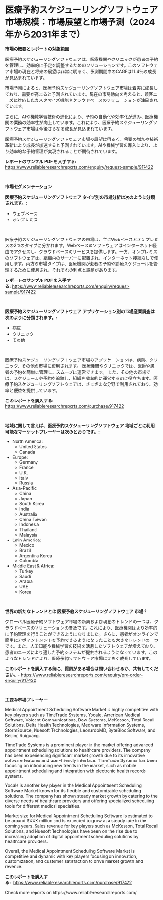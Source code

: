 <p><h1>医療予約スケジューリングソフトウェア市場規模：市場展望と市場予測（2024年から2031年まで）</h1></p><p><strong>市場の概要とレポートの対象範囲</strong></p>
<p><p>医療予約スケジューリングソフトウェアは、医療機関やクリニックが患者の予約を管理し、効率的に予定を調整するためのソリューションです。このソフトウェア市場の現在と将来の展望は非常に明るく、予測期間中のCAGRは11.4％の成長が見込まれています。</p><p>市場予測によると、医療予約スケジューリングソフトウェア市場は着実に成長しており、需要が高まると予測されています。現在の市場動向を考えると、顧客ニーズに対応したカスタマイズ機能やクラウドベースのソリューションが注目されています。</p><p>さらに、AIや機械学習技術の進化により、予約の自動化や効率化が進み、医療機関の業務の効率性が向上しています。これにより、医療予約スケジューリングソフトウェア市場は今後さらなる成長が見込まれています。</p><p>医療予約スケジューリングソフトウェア市場の展望は明るく、需要の増加や技術革新により成長が加速すると予測されています。AIや機械学習の導入により、より効率的な予約管理が実現されることが期待されています。</p></p>
<p><strong>レポートのサンプル PDF を入手する:</strong> <a href="https://www.reliableresearchreports.com/enquiry/request-sample/917422">https://www.reliableresearchreports.com/enquiry/request-sample/917422</a></p>
<p>&nbsp;</p>
<p><strong>市場セグメンテーション</strong></p>
<p><strong>医療予約スケジューリングソフトウェア タイプ別の市場分析は次のように分類されます。:</strong></p>
<p><ul><li>ウェブベース</li><li>オンプレミス</li></ul></p>
<p>&nbsp;</p>
<p><p>医療予約スケジューリングソフトウェアの市場は、主にWebベースとオンプレミスの2つのタイプに分かれます。Webベースのソフトウェアはインターネット経由でアクセスし、クラウドベースのサービスを提供します。一方、オンプレミスのソフトウェアは、組織内のサーバーに配置され、インターネット接続なしで使用します。両方の市場タイプは、医療機関が患者の予約や診療スケジュールを管理するために使用され、それぞれの利点と課題があります。</p></p>
<p><strong>レポートのサンプル PDF を入手する:</strong>&nbsp;<a href="https://www.reliableresearchreports.com/enquiry/request-sample/917422">https://www.reliableresearchreports.com/enquiry/request-sample/917422</a></p>
<p>&nbsp;</p>
<p><strong> 医療予約スケジューリングソフトウェア アプリケーション別の市場産業調査は次のように分類されます。:</strong></p>
<p><ul><li>病院</li><li>クリニック</li><li>その他</li></ul></p>
<p>&nbsp;</p>
<p><p>医療予約スケジューリングソフトウェア市場のアプリケーションは、病院、クリニック、その他の市場に使用されます。 医療機関やクリニックでは、医師や患者の予約を簡単に管理し、スムーズに運営できます。 また、その他の市場では、スケジュールや予約を追跡し、組織を効率的に運営するのに役立ちます。医療予約スケジューリングソフトウェアは、さまざまな分野で利用されており、効率と便益を提供しています。</p></p>
<p><strong>このレポートを購入する:</strong>&nbsp; <a href="https://www.reliableresearchreports.com/purchase/917422">https://www.reliableresearchreports.com/purchase/917422</a></p>
<p>&nbsp;</p>
<p><strong>地域に関して言えば、医療予約スケジューリングソフトウェア 地域ごとに利用可能なマーケットプレーヤーは次のとおりです。:</strong></p>
<p><ul>
    <li>
        North America:
        <ul>
            <li>United States</li>
            <li>Canada</li>
        </ul>
    </li>
    <li>
        Europe:
        <ul>
            <li>Germany</li>
            <li>France</li>
            <li>U.K.</li>
            <li>Italy</li>
            <li>Russia</li>
        </ul>
    </li>
    <li>
        Asia-Pacific:
        <ul>
            <li>China</li>
            <li>Japan</li>
            <li>South Korea</li>
            <li>India</li>
            <li>Australia</li>
            <li>China Taiwan</li>
            <li>Indonesia</li>
            <li>Thailand</li>
            <li>Malaysia</li>
        </ul>
    </li>
    <li>
        Latin America:
        <ul>
            <li>Mexico</li>
            <li>Brazil</li>
            <li>Argentina Korea</li>
            <li>Colombia</li>
        </ul>
    </li>
    <li>
        Middle East & Africa:
        <ul>
            <li>Turkey</li>
            <li>Saudi</li>
            <li>Arabia</li>
            <li>UAE</li>
            <li>Korea</li>
        </ul>
    </li>
    </ul></p>
<p>&nbsp;</p>
<p><strong>世界の新たなトレンドとは 医療予約スケジューリングソフトウェア 市場？</strong></p>
<p><p>グローバル医療予約ソフトウェア市場の新興および現在のトレンドの一つは、クラウドベースのソリューションの普及です。これにより、医療機関はより効率的に予約管理を行うことができるようになりました。さらに、患者がオンラインで簡単にアポイントメントを予約できるようになったことも大きなトレンドの一つです。また、人工知能や機械学習の技術を活用したソフトウェアが増えており、患者のニーズにより適した予約システムが提供されるようになっています。このようなトレンドにより、医療予約ソフトウェア市場は大きく成長しています。</p></p>
<p><strong>このレポートを購入する前に、質問がある場合は問い合わせるか、共有してください。</strong>- <a href="https://www.reliableresearchreports.com/enquiry/pre-order-enquiry/917422">https://www.reliableresearchreports.com/enquiry/pre-order-enquiry/917422</a></p>
<p>&nbsp;</p>
<p><strong>主要な市場プレーヤー</strong></p>
<p><p>Medical Appointment Scheduling Software Market is highly competitive with key players such as TimeTrade Systems, Yocale, American Medical Software, Voicent Communications, Daw Systems, McKesson, Total Recall Solutions, Delta Health Technologies, Mediware Information Systems, StormSource, Nuesoft Technologies, LeonardoMD, ByteBloc Software, and Beijing Ruiguang.</p><p>TimeTrade Systems is a prominent player in the market offering advanced appointment scheduling solutions to healthcare providers. The company has been experiencing significant market growth due to its innovative software features and user-friendly interface. TimeTrade Systems has been focusing on introducing new trends in the market, such as mobile appointment scheduling and integration with electronic health records systems.</p><p>Yocale is another key player in the Medical Appointment Scheduling Software Market known for its flexible and customizable scheduling solutions. The company has shown steady market growth by catering to the diverse needs of healthcare providers and offering specialized scheduling tools for different medical specialties.</p><p>Market size for Medical Appointment Scheduling Software is estimated to be around $XXX million and is expected to grow at a steady rate in the coming years. Sales revenue for key players such as McKesson, Total Recall Solutions, and Nuesoft Technologies have been on the rise due to increasing adoption of digital appointment scheduling solutions by healthcare providers.</p><p>Overall, the Medical Appointment Scheduling Software Market is competitive and dynamic with key players focusing on innovation, customization, and customer satisfaction to drive market growth and revenue.</p></p>
<p><strong>このレポートを購入する:</strong>&nbsp;&nbsp;<a href="https://www.reliableresearchreports.com/purchase/917422">https://www.reliableresearchreports.com/purchase/917422</a></p>
<p>Check more reports on https://www.reliableresearchreports.com/</p>